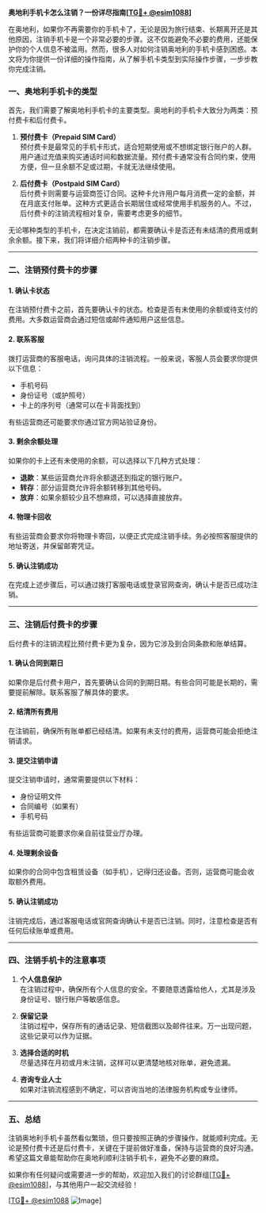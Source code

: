 **奥地利手机卡怎么注销？一份详尽指南[[TG💪+ @esim1088](https://t.me/s/esim1088)]**

在奥地利，如果你不再需要你的手机卡了，无论是因为旅行结束、长期离开还是其他原因，注销手机卡是一个非常必要的步骤。这不仅能避免不必要的费用，还能保护你的个人信息不被滥用。然而，很多人对如何注销奥地利的手机卡感到困惑。本文将为你提供一份详细的操作指南，从了解手机卡类型到实际操作步骤，一步步教你完成注销。

### 一、奥地利手机卡的类型

首先，我们需要了解奥地利手机卡的主要类型。奥地利的手机卡大致分为两类：预付费卡和后付费卡。

1. **预付费卡（Prepaid SIM Card）**  
   预付费卡是最常见的手机卡形式，适合短期使用或不想绑定银行账户的人群。用户通过充值来购买通话时间和数据流量。预付费卡通常没有合同约束，使用方便，但一旦余额不足或过期，卡就无法继续使用。

2. **后付费卡（Postpaid SIM Card）**  
   后付费卡则需要与运营商签订合同。这种卡允许用户每月消费一定的金额，并在月底支付账单。这种方式更适合长期居住或经常使用手机服务的人。不过，后付费卡的注销流程相对复杂，需要考虑更多的细节。

无论哪种类型的手机卡，在决定注销前，都需要确认卡是否还有未结清的费用或剩余余额。接下来，我们将详细介绍两种卡的注销步骤。

---

### 二、注销预付费卡的步骤

#### 1. 确认卡状态
在注销预付费卡之前，首先要确认卡的状态。检查是否有未使用的余额或待支付的费用。大多数运营商会通过短信或邮件通知用户这些信息。

#### 2. 联系客服
拨打运营商的客服电话，询问具体的注销流程。一般来说，客服人员会要求你提供以下信息：
- 手机号码
- 身份证号（或护照号）
- 卡上的序列号（通常可以在卡背面找到）

有些运营商还可能要求你通过官方网站验证身份。

#### 3. 剩余余额处理
如果你的卡上还有未使用的余额，可以选择以下几种方式处理：
- **退款**：某些运营商允许将余额退还到指定的银行账户。
- **转存**：部分运营商允许将余额转移到其他号码。
- **放弃**：如果余额较少且不想麻烦，可以选择直接放弃。

#### 4. 物理卡回收
有些运营商会要求你将物理卡寄回，以便正式完成注销手续。务必按照客服提供的地址寄送，并保留邮寄凭证。

#### 5. 确认注销成功
在完成上述步骤后，可以通过拨打客服电话或登录官网查询，确认卡是否已成功注销。

---

### 三、注销后付费卡的步骤

后付费卡的注销流程比预付费卡更为复杂，因为它涉及到合同条款和账单结算。

#### 1. 确认合同到期日
如果你是后付费卡用户，首先要确认合同的到期日期。有些合同可能是长期的，需要提前解除。联系客服了解具体的要求。

#### 2. 结清所有费用
在注销前，确保所有账单都已经结清。如果有未支付的费用，运营商可能会拒绝注销请求。

#### 3. 提交注销申请
提交注销申请时，通常需要提供以下材料：
- 身份证明文件
- 合同编号（如果有）
- 手机号码

有些运营商可能要求你亲自前往营业厅办理。

#### 4. 处理剩余设备
如果你的合同中包含租赁设备（如手机），记得归还设备。否则，运营商可能会收取额外费用。

#### 5. 确认注销成功
注销完成后，通过客服电话或官网查询确认卡是否已注销。同时，注意检查是否有任何后续账单或费用。

---

### 四、注销手机卡的注意事项

1. **个人信息保护**  
   在注销过程中，确保所有个人信息的安全。不要随意透露给他人，尤其是涉及身份证号、银行账户等敏感信息。

2. **保留记录**  
   注销过程中，保存所有的通话记录、短信截图以及邮件往来。万一出现问题，这些记录可以作为证据。

3. **选择合适的时机**  
   尽量选择在月初或月末注销，这样可以更清楚地核对账单，避免遗漏。

4. **咨询专业人士**  
   如果对注销流程感到不确定，可以咨询当地的法律服务机构或专业律师。

---

### 五、总结

注销奥地利手机卡虽然看似繁琐，但只要按照正确的步骤操作，就能顺利完成。无论是预付费卡还是后付费卡，关键在于提前做好准备，保持与运营商的良好沟通。希望这篇文章能帮助你在奥地利顺利注销手机卡，避免不必要的麻烦。

如果你有任何疑问或需要进一步的帮助，欢迎加入我们的讨论群组[[TG💪+ @esim1088](https://t.me/s/esim1088)]，与其他用户一起交流经验！

[[TG💪+ @esim1088](https://t.me/s/esim1088) ![Image](https://i.postimg.cc/4NQfJmqS/Snipaste-2025-05-13-00-14-12.png)]